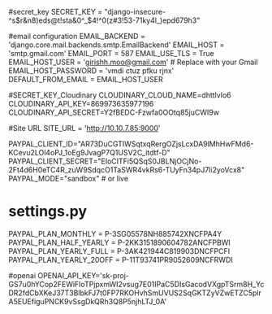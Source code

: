 #secret_key
SECRET_KEY = "django-insecure-^s$r&n8)eds@t!sta&0^_$4!^0(z#3!53-71ky4l_)epd679h3"


#email configuration
EMAIL_BACKEND = 'django.core.mail.backends.smtp.EmailBackend'
EMAIL_HOST = 'smtp.gmail.com'
EMAIL_PORT = 587
EMAIL_USE_TLS = True
EMAIL_HOST_USER = 'girishh.moo@gmail.com'  # Replace with your Gmail
EMAIL_HOST_PASSWORD = 'vmdi ctuz pfku rjnx'  
DEFAULT_FROM_EMAIL = EMAIL_HOST_USER


#SECRET_KEY_Cloudinary
CLOUDINARY_CLOUD_NAME=dhttlvlo6
CLOUDINARY_API_KEY=869973635977196
CLOUDINARY_API_SECRET=Y2fBEDC-Fzwfa0OOtq85juCWI9w

#Site URL
SITE_URL = 'http://10.10.7.85:9000'




PAYPAL_CLIENT_ID="AR73DuCGTIWSqtxqRergOZjsLcxDA9lMhHwFMd6-KCevu2LOl4oPJ_1oEg9JvagP7Q1USV2C_itdtf-D"
PAYPAL_CLIENT_SECRET="EIoCITFi5QSqS0JBLNjOCjNo-2Ft4d6H0eTC4R_zuW9SdqcO1TaSWR4vkRs6-TUyFn34pJ7Ii2yoVcx8"
PAYPAL_MODE="sandbox"  # or live


# settings.py
PAYPAL_PLAN_MONTHLY =  P-3SG05578NH885742XNCFPA4Y
PAYPAL_PLAN_HALF_YEARLY = P-2KK3151890604782ANCFPBWI
PAYPAL_PLAN_YEARLY_FULL = P-3AK421944C819903DNCFPCFI
PAYPAL_PLAN_YEARLY_20OFF = P-11T93741PR9052609NCFRWDI



#openai
OPENAI_API_KEY='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'
